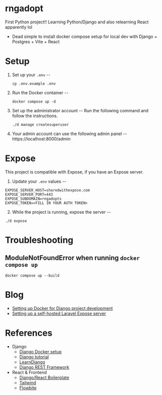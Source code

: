 # rngadopt

First Python project!! Learning Python/Django and also relearning React apparently lol

- Dead simple to install docker compose setup for local dev with Django + Postgres + Vite + React

# Setup
1. Set up your `.env` --
    ```
    cp .env.example .env
    ```
2. Run the Docker container --
    ```
    docker compose up -d
    ```
3. Set up the administrator account -- Run the following command and follow the instructions.
    ```
    ./d manage createsuperuser
    ```    
4. Your admin account can use the following admin panel -- https://localhost:8000/admin 

# Expose
This project is compatible with Expose, if you have an Expose server.

1. Update your `.env` values --
  ```
  EXPOSE_SERVER_HOST=sharedwithexpose.com
  EXPOSE_SERVER_PORT=443
  EXPOSE_SUBDOMAIN=rngadopts
  EXPOSE_TOKEN=<FILL IN YOUR AUTH TOKEN>
  ```
2. While the project is running, expose the server --  
  ```
  ./d expose
  ```

# Troubleshooting
## ModuleNotFoundError when running `docker compose up`
```
docker compose up --build
```

# Blog
- [Setting up Docker for Django project development](https://sarahjting.com/Django-dev-docker-compose-d3e0b7d9582347fc8bf0ac3797badfdb)
- [Setting up a self-hosted Laravel Expose server](https://sarahjting.com/Setting-up-self-hosted-Expose-ngrok-1225864eb0cb4902a88b2ea2c681f134)

# References
- Django
  - [Django Docker setup](https://github.com/docker/awesome-compose/tree/master/official-documentation-samples/django/)
  - [Django tutorial](https://docs.djangoproject.com/en/4.1/intro/tutorial01/)
  - [LearnDjango](https://learndjango.com/)
  - [Django REST Framework](https://www.django-rest-framework.org/)
- React & Frontend
  - [Django/React Boilerplate](https://gist.github.com/lucianoratamero/7fc9737d24229ea9219f0987272896a2)
  - [Tailwind](https://tailwindcss.com/)
  - [Flowbite](https://flowbite.com/)